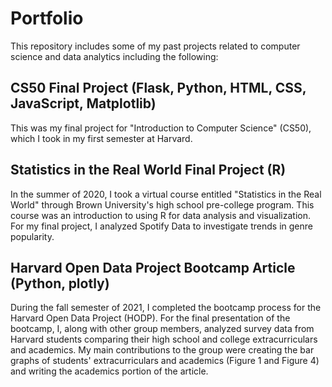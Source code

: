# Portfolio
This repository includes some of my past projects related to computer science and data analytics including the following:

## CS50 Final Project (Flask, Python, HTML, CSS, JavaScript, Matplotlib)
This was my final project for "Introduction to Computer Science" (CS50), which I took in my first semester at Harvard.

## Statistics in the Real World Final Project (R)
In the summer of 2020, I took a virtual course entitled "Statistics in the Real World" through Brown University's high school pre-college program. This course was an introduction to using R for data analysis and visualization. For my final project, I analyzed Spotify Data to investigate trends in genre popularity.

## Harvard Open Data Project Bootcamp Article (Python, plotly)
During the fall semester of 2021, I completed the bootcamp process for the Harvard Open Data Project (HODP). For the final presentation of the bootcamp, I, along with other group members, analyzed survey data from Harvard students comparing their high school and college extracurriculars and academics. My main contributions to the group were creating the bar graphs of students' extracurriculars and academics (Figure 1 and Figure 4) and writing the academics portion of the article.

